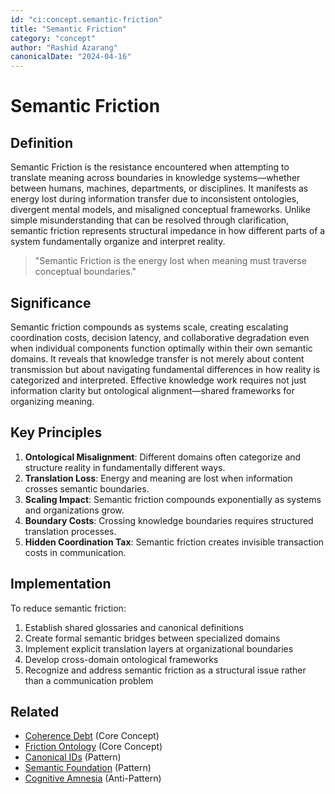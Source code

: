 ```yaml
---
id: "ci:concept.semantic-friction"
title: "Semantic Friction"
category: "concept"
author: "Rashid Azarang"
canonicalDate: "2024-04-16"
---
```


# Semantic Friction

## Definition

Semantic Friction is the resistance encountered when attempting to translate meaning across boundaries in knowledge systems—whether between humans, machines, departments, or disciplines. It manifests as energy lost during information transfer due to inconsistent ontologies, divergent mental models, and misaligned conceptual frameworks. Unlike simple misunderstanding that can be resolved through clarification, semantic friction represents structural impedance in how different parts of a system fundamentally organize and interpret reality.

> "Semantic Friction is the energy lost when meaning must traverse conceptual boundaries."

## Significance

Semantic friction compounds as systems scale, creating escalating coordination costs, decision latency, and collaborative degradation even when individual components function optimally within their own semantic domains. It reveals that knowledge transfer is not merely about content transmission but about navigating fundamental differences in how reality is categorized and interpreted. Effective knowledge work requires not just information clarity but ontological alignment—shared frameworks for organizing meaning.

## Key Principles

1. **Ontological Misalignment**: Different domains often categorize and structure reality in fundamentally different ways.
2. **Translation Loss**: Energy and meaning are lost when information crosses semantic boundaries.
3. **Scaling Impact**: Semantic friction compounds exponentially as systems and organizations grow.
4. **Boundary Costs**: Crossing knowledge boundaries requires structured translation processes.
5. **Hidden Coordination Tax**: Semantic friction creates invisible transaction costs in communication.

## Implementation

To reduce semantic friction:

1. Establish shared glossaries and canonical definitions
2. Create formal semantic bridges between specialized domains
3. Implement explicit translation layers at organizational boundaries
4. Develop cross-domain ontological frameworks
5. Recognize and address semantic friction as a structural issue rather than a communication problem





## Related

- [Coherence Debt](coherence-debt.md) (Core Concept)
- [Friction Ontology](friction-ontology.md) (Core Concept)
- [Canonical IDs](../patterns-and-anti-patterns/patterns/canonical-ids.md) (Pattern)
- [Semantic Foundation](../patterns-and-anti-patterns/patterns/semantic-foundation.md) (Pattern)
- [Cognitive Amnesia](../patterns-and-anti-patterns/anti-patterns/cognitive-amnesia.md) (Anti-Pattern)

